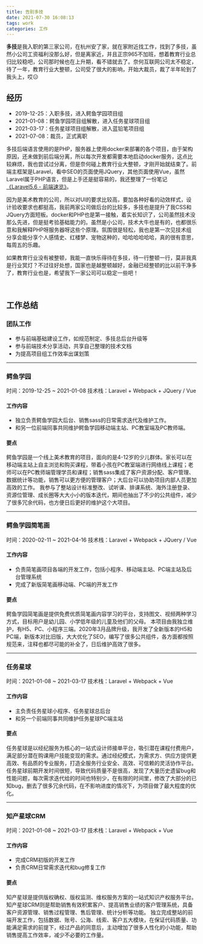 ```yaml
---
title: 告别多技
date: 2021-07-30 16:08:13
tags: work
categories: 工作
---
```


**多技**是我入职的第三家公司，在杭州安了家，就在家附近找工作，找到了多技，虽然小公司工资福利没那么好，但是离家近，并且正宗965不加班，想着教育行业总归比较稳吧，公司那时候也在上升期，看不错就去了。奈何互联网公司太不稳定，待了一年，教育行业大整顿，公司受了很大的影响，开始大裁员，裁了半年轮到了我头上，哎😑
<!-- more -->


## 经历
- 2019-12-25：入职多技，进入鳄鱼学园项目组
- 2021-01-08：鳄鱼学园项目组解散，进入任务星球项目组
- 2021-03-17：任务星球项目组解散，进入蓝铅笔项目组
- 2021-07-08：裁员，正式离职

多技后端语言使用的是PHP，服务器上使用docker来部署的各个项目，由于架构原因，还未做到前后端分离，所以每次开发都需要本地启动docker服务，这点比较麻烦，我也尝试过分离，但是奈何碰上教育行业大整顿，才刚开始就结束了。前端主框架是Laravel，看中SEO的页面使用JQuery，其他页面使用Vue，虽然Laravel属于PHP语言，但是上手还是挺容易的，我还整理了一份笔记[《Laravel5.6 - 前端速览》](https://zhaoluting.github.io/tool-laravel/)。

因为是美术教育的公司，所以对UI的要求比较高，要加各种好看的动效样式，设计验收要求也都挺高，我前两家公司做后台的比较多，多技也是提升了我CSS和JQuery方面短板。docker和PHP也是第一接触，着实长知识了，公司虽然技术没那么先进，但是挺考验基础能力的。虽然是小公司，技术大牛也是有的，也都很乐意和我解释PHP呀服务器呀这些个原理。氛围很是轻松，我也是第一次见技术组分享会能分享个人感情史、红楼梦、宠物这种的，哈哈哈哈哈哈，真的很有意思，每周五的乐趣。

如果教育行业没有被整顿，我能一直快乐得待在多技，待一行整顿一行，莫非我真是行业冥灯？不过往好处想，国家也是越整顿越好，金融已经整顿的比以前干净多了，教育行业也是，希望我下一家公司可以稳定一些吧！


<br/>

## 工作总结

### 团队工作
- 参与前端基础建设工作，如规范制定、多技总后台升级等
- 参与前端技术分享活动，共享自己整理的技术文档
- 为提高项目组工作效率出谋划策

---
### 鳄鱼学园
时间：2019-12-25 ~ 2021-01-08
技术栈：Laravel + Webpack + JQuery / Vue
#### 工作内容
- 独立负责鳄鱼学园大后台、销售sass的日常需求迭代及维护工作。
- 和另一位前端同事共同维护鳄鱼学园移动端主站、PC教室端及PC教师端。

#### 要点
鳄鱼学园是一个线上美术教育的项目，面向的是4-12岁的少儿群体。家长可以在移动端主站上自主浏览和购买课程，带着小孩在PC教室端进行网络线上课程；老师可以在PC教师端管理学员和课程；销售sass集成了客户资源分配、客户管理、数据统计等功能，销售可以更方便的管理客户；大后台可以协助项目内部人员更加高效的工作。
我参与了整站设计标准整改、试听课、排课系统、海外注册登录、资源位管理、成长圈等大大小小的版本迭代，期间也抽出了不少的公共组件，减少了很多冗余代码，也方便日后更好的维护这个大项目。


---
### 鳄鱼学园简笔画
时间：2020-02-11 ~ 2021-04-16
技术栈：Laravel + Webpack + JQuery / Vue
#### 工作内容
- 负责简笔画项目各端的开发工作，包括小程序、移动端主站、PC端主站及后台管理系统
- 完成了新版简笔画移动端、PC端的开发工作

#### 要点
鳄鱼学园简笔画是提供免费优质简笔画内容学习的平台，支持图文、视频两种学习方式，目标用户是幼儿园、小学低年级的儿童及他们的父母。
本项目由我独立维护，有H5、PC、小程序三端。2020年3月品牌升级，我开发了全新版本的H5和PC端，新版本对比旧版，大大优化了SEO，编写了很多公共组件，各方面都按照规范来，注释也都尽可能的补全了，日后维护高效了很多。

---
### 任务星球
时间：2021-01-08 ~ 2021-03-17
技术栈：Laravel + Webpack + Vue
#### 工作内容
- 主负责任务星球小程序、任务星球总后台
- 和另一个前端同事共同维护任务星球PC端主站

#### 要点
任务星球是以经纪服务为核心的一站式设计师接单平台，吸引潜在课程付费用户，满足部分潜在购课用户技能变现的需求。通过经纪模式，为需求方、供应方提供更高效、有品质的专业服务，打造全服务行业安全、高效、可信赖的灵活协作平台。
任务星球前期开发时间很短，导致代码质量不是很高，发现了大量历史遗留bug和性能问题，每次需求迭代给的时间也特别少，在有限的时间里，修改了大部分的已知bug，删去了很多冗余代码，在不影响进度的情况下，为项目做了最大程度的优化。

---
### 知产星球CRM
时间：2021-01-08 ~ 2021-03-17
技术栈：Laravel + Webpack + Vue
#### 工作内容
- 完成CRM初版的开发工作
- 负责CRM日常需求迭代和bug修复工作

#### 要点
知产星球是提供版权确权、版权监测、维权服务方案的一站式知识产权服务平台。知产星球CRM则是帮助销售有效积累客户、提高销售业绩的客户管理系统，具备客户资源管理、销售过程管理、售后管理、统计分析等功能。
独立完成整站的前端开发工作，包括数据、账号、公海、线索、客户五大模块，在保证代码质量、功能满足需求的前提下，经过产品的同意后，主动增加了很多人性化的小功能，帮助销售提高工作效率，减少不必要的工作量。
